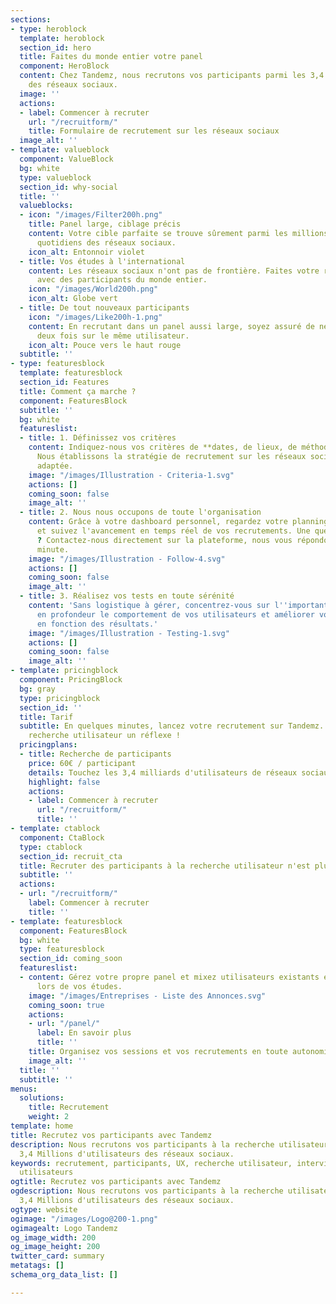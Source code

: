 ```yaml
---
sections:
- type: heroblock
  template: heroblock
  section_id: hero
  title: Faites du monde entier votre panel
  component: HeroBlock
  content: Chez Tandemz, nous recrutons vos participants parmi les 3,4 milliards d'utilisateurs
    des réseaux sociaux.
  image: ''
  actions:
  - label: Commencer à recruter
    url: "/recruitform/"
    title: Formulaire de recrutement sur les réseaux sociaux
  image_alt: ''
- template: valueblock
  component: ValueBlock
  bg: white
  type: valueblock
  section_id: why-social
  title: ''
  valueblocks:
  - icon: "/images/Filter200h.png"
    title: Panel large, ciblage précis
    content: Votre cible parfaite se trouve sûrement parmi les millions d'utilisateurs
      quotidiens des réseaux sociaux.
    icon_alt: Entonnoir violet
  - title: Vos études à l'international
    content: Les réseaux sociaux n'ont pas de frontière. Faites votre recherche utilisateur
      avec des participants du monde entier.
    icon: "/images/World200h.png"
    icon_alt: Globe vert
  - title: De tout nouveaux participants
    icon: "/images/Like200h-1.png"
    content: En recrutant dans un panel aussi large, soyez assuré de ne jamais tomber
      deux fois sur le même utilisateur.
    icon_alt: Pouce vers le haut rouge
  subtitle: ''
- type: featuresblock
  template: featuresblock
  section_id: Features
  title: Comment ça marche ?
  component: FeaturesBlock
  subtitle: ''
  bg: white
  featureslist:
  - title: 1. Définissez vos critères
    content: Indiquez-nous vos critères de **dates, de lieux, de méthode et de cible**.
      Nous établissons la stratégie de recrutement sur les réseaux sociaux la plus
      adaptée.
    image: "/images/Illustration - Criteria-1.svg"
    actions: []
    coming_soon: false
    image_alt: ''
  - title: 2. Nous nous occupons de toute l'organisation
    content: Grâce à votre dashboard personnel, regardez votre planning se remplir
      et suivez l'avancement en temps réel de vos recrutements. Une question, un soucis
      ? Contactez-nous directement sur la plateforme, nous vous répondons dans la
      minute.
    image: "/images/Illustration - Follow-4.svg"
    actions: []
    coming_soon: false
    image_alt: ''
  - title: 3. Réalisez vos tests en toute sérénité
    content: 'Sans logistique à gérer, concentrez-vous sur l''important : comprendre
      en profondeur le comportement de vos utilisateurs et améliorer vos produits
      en fonction des résultats.'
    image: "/images/Illustration - Testing-1.svg"
    actions: []
    coming_soon: false
    image_alt: ''
- template: pricingblock
  component: PricingBlock
  bg: gray
  type: pricingblock
  section_id: ''
  title: Tarif
  subtitle: En quelques minutes, lancez votre recrutement sur Tandemz. Faites de la
    recherche utilisateur un réflexe !
  pricingplans:
  - title: Recherche de participants
    price: 60€ / participant
    details: Touchez les 3,4 milliards d'utilisateurs de réseaux sociaux
    highlight: false
    actions:
    - label: Commencer à recruter
      url: "/recruitform/"
      title: ''
- template: ctablock
  component: CtaBlock
  type: ctablock
  section_id: recruit_cta
  title: Recruter des participants à la recherche utilisateur n'est plus difficile
  subtitle: ''
  actions:
  - url: "/recruitform/"
    label: Commencer à recruter
    title: ''
- template: featuresblock
  component: FeaturesBlock
  bg: white
  type: featuresblock
  section_id: coming_soon
  featureslist:
  - content: Gérez votre propre panel et mixez utilisateurs existants et potentiels
      lors de vos études.
    image: "/images/Entreprises - Liste des Annonces.svg"
    coming_soon: true
    actions:
    - url: "/panel/"
      label: En savoir plus
      title: ''
    title: Organisez vos sessions et vos recrutements en toute autonomie !
    image_alt: ''
  title: ''
  subtitle: ''
menus:
  solutions:
    title: Recrutement
    weight: 2
template: home
title: Recrutez vos participants avec Tandemz
description: Nous recrutons vos participants à la recherche utilisateur parmi les
  3,4 Millions d'utilisateurs des réseaux sociaux.
keywords: recrutement, participants, UX, recherche utilisateur, interviews, tests
  utilisateurs
ogtitle: Recrutez vos participants avec Tandemz
ogdescription: Nous recrutons vos participants à la recherche utilisateur parmi les
  3,4 Millions d'utilisateurs des réseaux sociaux.
ogtype: website
ogimage: "/images/Logo@200-1.png"
ogimagealt: Logo Tandemz
og_image_width: 200
og_image_height: 200
twitter_card: summary
metatags: []
schema_org_data_list: []

---
```


